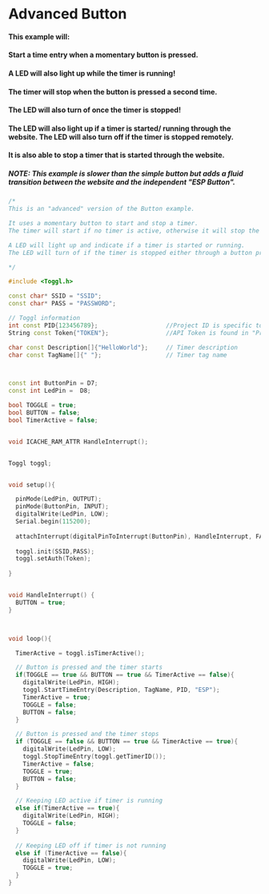 # Advanced Button

#### This example will:

#### Start a time entry when a momentary button is pressed.

#### A LED will also light up while the timer is running! 

#### The timer will stop when the button is pressed a second time.

#### The LED will also turn of once the timer is stopped!



#### The LED will also light up if a timer is started/ running through the website. The LED will also turn off if the timer is stopped remotely. 

#### It is also able to stop a timer that is started through the website.



##### NOTE: This example is slower than the simple button but adds a fluid transition between the website and the independent "ESP Button". 

```c++
/*
This is an "advanced" version of the Button example.

It uses a momentary button to start and stop a timer.
The timer will start if no timer is active, otherwise it will stop the timer.

A LED will light up and indicate if a timer is started or running.
The LED will turn of if the timer is stopped either through a button press or the website.

*/

#include <Toggl.h>

const char* SSID = "SSID";
const char* PASS = "PASSWORD";

// Toggl information
int const PID{123456789};                   //Project ID is specific to each user project
String const Token{"TOKEN"};                //API Token is found in "Profile Settings" 

char const Description[]{"HelloWorld"};     // Timer description
char const TagName[]{" "};                  // Timer tag name



const int ButtonPin = D7;
const int LedPin =  D8;

bool TOGGLE = true;
bool BUTTON = false;
bool TimerActive = false;


void ICACHE_RAM_ATTR HandleInterrupt();


Toggl toggl;


void setup(){

  pinMode(LedPin, OUTPUT);
  pinMode(ButtonPin, INPUT);
  digitalWrite(LedPin, LOW);
  Serial.begin(115200);
  
  attachInterrupt(digitalPinToInterrupt(ButtonPin), HandleInterrupt, FALLING); // Triggers on falling edge, change it to "RISING" depending on your button.
  
  toggl.init(SSID,PASS);
  toggl.setAuth(Token);
    
}


void HandleInterrupt() {
  BUTTON = true;
}



void loop(){

  TimerActive = toggl.isTimerActive();

  // Button is pressed and the timer starts
  if(TOGGLE == true && BUTTON == true && TimerActive == false){
    digitalWrite(LedPin, HIGH);
    toggl.StartTimeEntry(Description, TagName, PID, "ESP");
    TimerActive = true;
    TOGGLE = false;
    BUTTON = false;   
  }

  // Button is pressed and the timer stops
  if (TOGGLE == false && BUTTON == true && TimerActive == true){
    digitalWrite(LedPin, LOW);
    toggl.StopTimeEntry(toggl.getTimerID());
    TimerActive = false;
    TOGGLE = true;
    BUTTON = false;
  }

  // Keeping LED active if timer is running
  else if(TimerActive == true){
    digitalWrite(LedPin, HIGH);
    TOGGLE = false;
  }
  
  // Keeping LED off if timer is not running
  else if (TimerActive == false){
    digitalWrite(LedPin, LOW);
    TOGGLE = true;   
  }
}

```

